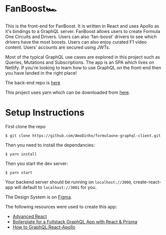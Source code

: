 # FanBoost🏎


This is the front-end for FanBoost. It is written in React and uses Apollo as it's bindings to a GraphQL server. FanBoost allows users to create Formula One Circuits and Drivers. Users can also 'fan-boost' drivers to see which drivers have the most boosts. Users can also enjoy curated F1 video content. Users' accounts are secured using JWTs. 

Most of the typical GraphQL use cases are explored in this project such as Queries, Mutations and Subscriptions. The app is an SPA which lives on Netlify. If you're looking to learn how to use GraphQL on the front-end then you have landed in the right place! 

The back-end repo is [here](https://github.com/AmoDinho/formulaone-graphql/blob/master/README.md)


This project uses yarn which can be downloaded from [here](https://yarnpkg.com/en/).


# Setup Instructions

First clone the repo

```
$ git clone https://github.com/AmoDinho/formulaone-graphql-client.git 

```

Then you need to install the dependancies: 

```
$ yarn install
```


Then you start the dev server:

```
$ yarn start

```

Your backend server should be running on `localhost://3000`, create-react-app will default to `localhost://3001` for you.



The Design System is on [Figma](https://www.figma.com/file/CmYEyRWOtCuT2fgiTZrsNsMp/F1-App?node-id=0%3A1). 

The following resources were used to create this app: 

* [Advanced React](https://github.com/wesbos/Advanced-React)
* [Boilerplate for a Fullstack GraphQL App with React & Prisma](https://github.com/alan345/naperg)
* [How to GraphQL:React-Apollo](https://github.com/howtographql/react-apollo)
